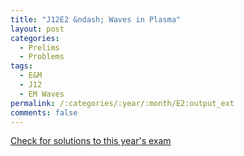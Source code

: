 ```yaml
---
title: "J12E2 &ndash; Waves in Plasma"
layout: post
categories:
  - Prelims
  - Problems
tags:
  - E&M
  - J12
  - EM Waves
permalink: /:categories/:year/:month/E2:output_ext
comments: false
---
```

<object data="2012J2E.pdf" type="application/pdf" width="100%" height="500"></object>
<div class="message"><a href='https://princetonprelim.com/prelim/28/'>Check for solutions to this year's exam</a></div>